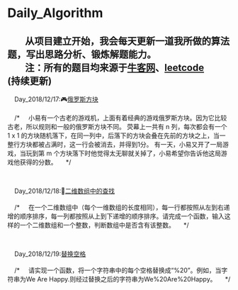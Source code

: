 # Daily_Algorithm

&nbsp;&nbsp;&nbsp;&nbsp;&nbsp;&nbsp;&nbsp;&nbsp;从项目建立开始，我会每天更新一道我所做的算法题，写出思路分析、锻炼解题能力。
</br>
&nbsp;&nbsp;&nbsp;&nbsp;&nbsp;&nbsp;&nbsp;&nbsp;注：所有的题目均来源于[牛客网](https://www.nowcoder.com)、[leetcode](https://leetcode.com/)
<br>
(持续更新)
------
&nbsp;&nbsp;&nbsp;&nbsp;Day_2018/12/17:🎮[俄罗斯方块](https://github.com/AnnAsmoothsea/Daily_Algorithm/blob/master/nowcoder/test1216.java)
</br>
</br>
&nbsp;&nbsp;&nbsp;&nbsp;/*
&nbsp;&nbsp;&nbsp;&nbsp;小易有一个古老的游戏机，上面有着经典的游戏俄罗斯方块。因为它比较古老，所以规则和一般的俄罗斯方块不同。
荧幕上一共有 n 列，每次都会有一个 1 x 1 的方块随机落下，在同一列中，后落下的方块会叠在先前的方块之上，当一整行方块都被占满时，这一行会被消去，并得到1分。
有一天，小易又开了一局游戏，当玩到第 m 个方块落下时他觉得太无聊就关掉了，小易希望你告诉他这局游戏他获得的分数。
&nbsp;&nbsp;&nbsp;&nbsp;*/

</br>

&nbsp;&nbsp;&nbsp;&nbsp;Day_2018/12/18:🌟[二维数组中的查找](https://github.com/AnnAsmoothsea/Daily_Algorithm/blob/master/nowcoder/Solution.java)
</br>
</br>
&nbsp;&nbsp;&nbsp;&nbsp;/*
&nbsp;&nbsp;&nbsp;&nbsp;在一个二维数组中（每个一维数组的长度相同），每一行都按照从左到右递增的顺序排序，每一列都按照从上到下递增的顺序排序。请完成一个函数，输入这样的一个二维数组和一个整数，判断数组中是否含有该整数。
&nbsp;&nbsp;&nbsp;&nbsp;*/

</br>

&nbsp;&nbsp;&nbsp;&nbsp;Day_2018/12/19:[替换空格](https://github.com/AnnAsmoothsea/Daily_Algorithm/blob/master/nowcoder/ChangeSpace.java)
</br>
</br>
&nbsp;&nbsp;&nbsp;&nbsp;/*
&nbsp;&nbsp;&nbsp;&nbsp;请实现一个函数，将一个字符串中的每个空格替换成“%20”。例如，当字符串为We Are Happy.则经过替换之后的字符串为We%20Are%20Happy。
&nbsp;&nbsp;&nbsp;&nbsp;*/

</br>

